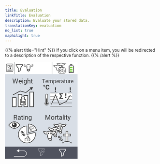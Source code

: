 ```yaml
---
title: Evaluation
linkTitle: Evaluation
description: Evaluate your stored data.
translationKey: evaluation
no_list: true
maphilight: true
---
```

{{% alert title="Hint" %}}
If you click on a menu item, you will be redirected to a description of the respective function.
{{% /alert %}}

<img src="images/evaluate.png" alt="VitalControl Evaluation" title="Evaluation" usemap="#workmap" class="maphilight" />

<map name="workmap">
  <area shape="rect" coords="3,40,116,160" alt="Weight" title="Evaluate your stored data in the Weight section&#10;Mouse click: open documentation" href="/en/docs/evaluation/weight/">
  <area shape="rect" coords="3,160,116,279" alt="Rating" title="Evaluate your stored data in the rating section&#10;Mouse click: open documentation" href="/en/docs/evaluation/rating/">

  <area shape="rect" coords="116,40,238,160" alt="Temperature" title="Evaluate your stored data in the Temperature section&#10;Mouse click: open documentation" href="/en/docs/evaluation/temperature/">
  <area shape="rect" coords="116,160,238,279" alt="Mortality" title="Evaluate your stored data in the mortality section&#10;Mouse click: open documentation" href="/en/docs/evaluation/mortality/">

  <area shape="rect" coords="150,282,238,319" alt="Filter" title="Set a filter&#10;Mouse click: to the documentation" href="/en/docs/filter">
  <area shape="rect" coords="2,282,95,319" alt="Back" title="Jump back one level&#10;Mouse click: to the documentation" href="/en/docs/menu/mainmenu/">
</map>
